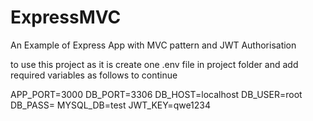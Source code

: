 # ExpressMVC
An Example of Express App with MVC pattern and JWT Authorisation

to use this project as it is create one .env file in project folder and add required variables as follows to continue 

APP_PORT=3000
DB_PORT=3306
DB_HOST=localhost
DB_USER=root
DB_PASS=
MYSQL_DB=test
JWT_KEY=qwe1234
